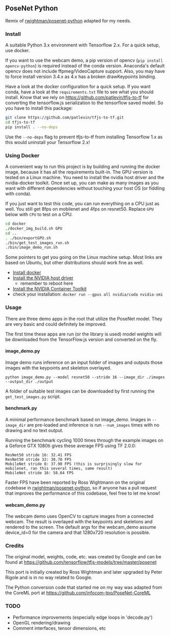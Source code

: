 ## PoseNet Python

Remix of [rwightman/posenet-python](https://github.com/rwightman/posenet-python) adapted for my needs.
  

### Install

A suitable Python 3.x environment with Tensorflow 2.x. For a quick setup, use docker. 

If you want to use the webcam demo, a pip version of opencv (`pip install opencv-python`) is required instead of 
the conda version. Anaconda's default opencv does not include ffpmeg/VideoCapture support. Also, you may have to 
force install version 3.4.x as 4.x has a broken drawKeypoints binding.

Have a look at the docker configuration for a quick setup. If you want conda, have a look at the `requirements.txt` 
file to see what you should install. Know that we rely on https://github.com/patlevin/tfjs-to-tf for 
converting the tensorflow.js serialization to the tensorflow saved model. So you have to install this package: 

```bash
git clone https://github.com/patlevin/tfjs-to-tf.git 
cd tfjs-to-tf 
pip install . --no-deps 
```

Use the `--no-deps` flag to prevent tfjs-to-tf from installing Tensorflow 1.x as this would uninstall your 
Tensorflow 2.x!


### Using Docker 

A convenient way to run this project is by building and running the docker image, because it has all the requirements 
built-in. 
The GPU version is tested on a Linux machine. You need to install the nvidia host driver and the nvidia-docker toolkit. 
Once set up, you can make as many images as you want with different dependencies without touching your host OS 
(or fiddling with conda).  

If you just want to test this code, you can run everything on a CPU just as well. You still get 8fps on mobilenet and 
4fps on resnet50. Replace `GPU` below with `CPU` to test on a CPU.

```bash
cd docker
./docker_img_build.sh GPU
cd ..  
. ./bin/exportGPU.sh
./bin/get_test_images_run.sh
./bin/image_demo_run.sh
``` 

Some pointers to get you going on the Linux machine setup. Most links are based on Ubuntu, but other distributions 
should work fine as well. 
* [Install docker](https://docs.docker.com/install/linux/docker-ce/ubuntu/ )
* [Install the NVIDIA host driver](https://docs.nvidia.com/cuda/cuda-installation-guide-linux/index.html#ubuntu-installation)
  * remember to reboot here
* [Install the NVIDIA Container Toolkit](https://github.com/NVIDIA/nvidia-docker)
* check your installation: `docker run --gpus all nvidia/cuda nvidia-smi`


### Usage

There are three demo apps in the root that utilize the PoseNet model. They are very basic and could definitely be 
improved.

The first time these apps are run (or the library is used) model weights will be downloaded from the TensorFlow.js 
version and converted on the fly.

#### image_demo.py 

Image demo runs inference on an input folder of images and outputs those images with the keypoints and skeleton 
overlayed.

`python image_demo.py --model resnet50 --stride 16 --image_dir ./images --output_dir ./output`

A folder of suitable test images can be downloaded by first running the `get_test_images.py` script.

#### benchmark.py

A minimal performance benchmark based on image_demo. Images in `--image_dir` are pre-loaded and inference is 
run `--num_images` times with no drawing and no text output.

Running the benchmark cycling 1000 times through the example images on a Geforce GTX 1080ti gives these average FPS 
using TF 2.0.0:

```
ResNet50 stride 16: 32.41 FPS
ResNet50 stride 32: 38.70 FPS 
MobileNet stride 8: 37.90 FPS (this is surprisingly slow for mobilenet, ran this several times, same result)
MobileNet stride 16: 58.64 FPS
```

Faster FPS have been reported by Ross Wightmann on the original codebase in 
[rwightman/posenet-python](https://github.com/rwightman/posenet-python), so if anyone has a pull request that 
improves the performance of this codebase, feel free to let me know! 

#### webcam_demo.py

The webcam demo uses OpenCV to capture images from a connected webcam. The result is overlayed with the keypoints and 
skeletons and rendered to the screen. The default args for the webcam_demo assume device_id=0 for the camera and 
that 1280x720 resolution is possible.

### Credits

The original model, weights, code, etc. was created by Google and can be found at 
https://github.com/tensorflow/tfjs-models/tree/master/posenet

This port is initially created by Ross Wightman and later upgraded by Peter Rigole and is in no way related to Google.

The Python conversion code that started me on my way was adapted from the CoreML port at 
https://github.com/infocom-tpo/PoseNet-CoreML

### TODO 
* Performance improvements (especially edge loops in 'decode.py')
* OpenGL rendering/drawing
* Comment interfaces, tensor dimensions, etc
